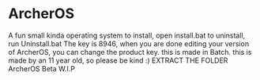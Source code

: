 # ArcherOS
A fun small kinda operating system
to install, open install.bat
to uninstall, run Uninstall.bat
The key is 8946, when you are done editing your version of ArcherOS, you can change the product key.
this is made in Batch.
this is made by an 11 year old, so please be kind :)
EXTRACT THE FOLDER
ArcherOS Beta W.I.P 
